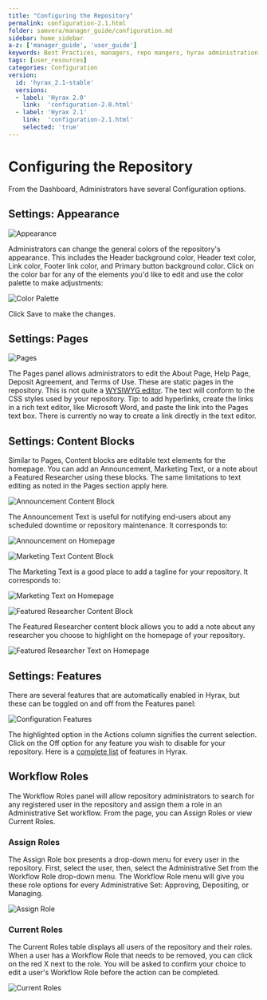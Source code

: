 ```yaml
---
title: "Configuring the Repository"
permalink: configuration-2.1.html
folder: samvera/manager_guide/configuration.md
sidebar: home_sidebar
a-z: ['manager_guide', 'user_guide']
keywords: Best Practices, managers, repo mangers, hyrax administration
tags: [user_resources]
categories: Configuration
version:
  id: 'hyrax_2.1-stable'
  versions:  
  - label: 'Hyrax 2.0'
    link:  'configuration-2.0.html'
  - label: 'Hyrax 2.1'
    link:  'configuration-2.1.html'
    selected: 'true'
---
```

# Configuring the Repository

From the Dashboard, Administrators have several Configuration options.

## Settings: Appearance

![Appearance](images\screenshots\admin-configuration-appearance.png)

Administrators can change the general colors of the repository's appearance. This includes the Header background color, Header text color, Link color, Footer link color, and Primary button background color. Click on the color bar for any of the elements you'd like to edit and use the color palette to make adjustments:

![Color Palette](images\screenshots\admin-configuration-appearance-colors.png)

Click Save to make the changes.

## Settings: Pages

![Pages](images\screenshots\admin-configuration-pages.png)

The Pages panel allows administrators to edit the About Page, Help Page, Deposit Agreement, and Terms of Use. These are static pages in the repository. This is not quite a [WYSIWYG editor](https://en.wikipedia.org/wiki/WYSIWYG). The text will conform to the CSS styles used by your repository. Tip: to add hyperlinks, create the links in a rich text editor, like Microsoft Word, and paste the link into the Pages text box. There is currently no way to create a link directly in the text editor.

## Settings: Content Blocks

Similar to Pages, Content blocks are editable text elements for the homepage. You can add an Announcement, Marketing Text, or a note about a Featured Researcher using these blocks. The same limitations to text editing as noted in the Pages section apply here.

![Announcement Content Block](images\screenshots\admin-configuration-contentblocks-announcements.png)

The Announcement Text is useful for notifying end-users about any scheduled downtime or repository maintenance. It corresponds to:

![Announcement on Homepage](images\screenshots\admin-configuration-announcement-homepage.png)

![Marketing Text Content Block](images\screenshots\admin-configuration-contentblocks-marketing.png)

The Marketing Text is a good place to add a tagline for your repository. It corresponds to:

![Marketing Text on Homepage](images\screenshots\admin-configuration-marketing-homepage.png)

![Featured Researcher Content Block](images\screenshots\admin-configuration-contentblocks-featured.png)

The Featured Researcher content block allows you to add a note about any researcher you choose to highlight on the homepage of your repository.

![Featured Researcher Text on Homepage](images\screenshots\admin-configuration-featured-homepage.png)

## Settings: Features

There are several features that are automatically enabled in Hyrax, but these can be toggled on and off from the Features panel:

![Configuration Features](images\screenshots\admin-configuration-features.png)

The highlighted option in the Actions column signifies the current selection. Click on the Off option for any feature you wish to disable for your repository. Here is a [complete list](https://github.com/samvera/hyrax/wiki/Feature-matrix) of features in Hyrax.

## Workflow Roles

The Workflow Roles panel will allow repository administrators to search for any registered user in the repository and assign them a role in an Administrative Set workflow. From the page, you can Assign Roles or view Current Roles.

### Assign Roles

The Assign Role box presents a drop-down menu for every user in the repository. First, select the user, then, select the Administrative Set from the Workflow Role drop-down menu. The Workflow Role menu will give you these role options for every Administrative Set: Approving, Depositing, or Managing.

![Assign Role](images\screenshots\assign-roles-2.png)

### Current Roles

The Current Roles table displays all users of the repository and their roles. When a user has a Workflow Role that needs to be removed, you can click on the red X next to the role. You will be asked to confirm your choice to edit a user's Workflow Role before the action can be completed.

![Current Roles](images\screenshots\current-roles-2.png)

